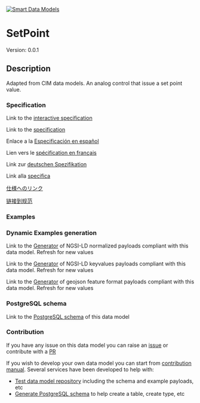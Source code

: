 [![Smart Data Models](https://smartdatamodels.org/wp-content/uploads/2022/01/SmartDataModels_logo.png "Logo")](https://smartdatamodels.org)
# SetPoint
Version: 0.0.1

## Description 

Adapted from CIM data models. An analog control that issue a set point value.
### Specification

Link to the [interactive specification](https://swagger.lab.fiware.org/?url=https://smart-data-models.github.io/dataModel.EnergyCIM/SetPoint/swagger.yaml)

Link to the [specification](https://github.com/smart-data-models/dataModel.EnergyCIM/blob/master/SetPoint/doc/spec.md)

Enlace a la [Especificación en español](https://github.com/smart-data-models/dataModel.EnergyCIM/blob/master/SetPoint/doc/spec_ES.md)

Lien vers le [spécification en français](https://github.com/smart-data-models/dataModel.EnergyCIM/blob/master/SetPoint/doc/spec_FR.md)

Link zur [deutschen Spezifikation](https://github.com/smart-data-models/dataModel.EnergyCIM/blob/master/SetPoint/doc/spec_DE.md)

Link alla [specifica](https://github.com/smart-data-models/dataModel.EnergyCIM/blob/master/SetPoint/doc/spec_IT.md)

[仕様へのリンク](https://github.com/smart-data-models/dataModel.EnergyCIM/blob/master/SetPoint/doc/spec_JA.md)

[链接到规范](https://github.com/smart-data-models/dataModel.EnergyCIM/blob/master/SetPoint/doc/spec_ZH.md)
### Examples
### Dynamic Examples generation

Link to the [Generator](https://smartdatamodels.org/extra/ngsi-ld_generator.php?schemaUrl=https://raw.githubusercontent.com/smart-data-models/dataModel.EnergyCIM/master/SetPoint/schema.json&email=info@smartdatamodels.org) of NGSI-LD normalized payloads compliant with this data model. Refresh for new values

Link to the [Generator](https://smartdatamodels.org/extra/ngsi-ld_generator_keyvalues.php?schemaUrl=https://raw.githubusercontent.com/smart-data-models/dataModel.EnergyCIM/master/SetPoint/schema.json&email=info@smartdatamodels.org) of NGSI-LD keyvalues payloads compliant with this data model. Refresh for new values

Link to the [Generator](https://smartdatamodels.org/extra/geojson_features_generator.php?schemaUrl=https://raw.githubusercontent.com/smart-data-models/dataModel.EnergyCIM/master/SetPoint/schema.json&email=info@smartdatamodels.org) of geojson feature format payloads compliant with this data model. Refresh for new values
### PostgreSQL schema

Link to the [PostgreSQL schema](https://smart-data-models.github.io/dataModel.EnergyCIM/SetPoint/schema.sql) of this data model
### Contribution

 If you have any issue on this data model you can raise an [issue](https://github.com/smart-data-models/dataModel.EnergyCIM/issues)  or contribute with a [PR](https://github.com/smart-data-models/dataModel.EnergyCIM/pulls)

 If you wish to develop your own data model you can start from [contribution manual](https://bit.ly/contribution_manual). Several services have been developed to help with: 
 - [Test data model repository](https://smartdatamodels.org/index.php/data-models-contribution-api/) including the schema and example payloads, etc
 - [Generate PostgreSQL schema](https://smartdatamodels.org/index.php/sql-service/) to help create a table, create type, etc